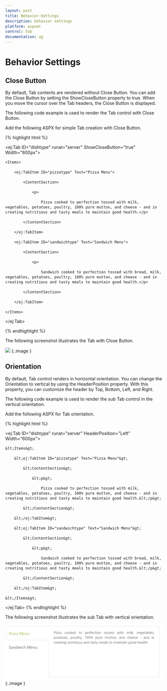 ```yaml
---
layout: post
title: Behavior-Settings
description: behavior settings
platform: aspnet
control: Tab
documentation: ug
---
```


# Behavior Settings

## Close Button

By default, Tab contents are rendered without Close Button. You can add the Close Button by setting the ShowCloseButton property to true. When you move the cursor over the Tab headers, the Close Button is displayed.   

The following code example is used to render the Tab control with Close Button.

Add the following ASPX for simple Tab creation with Close Button.

{% highlight html %}



<ej:Tab ID="dishtype" runat="server" ShowCloseButton="true" Width="600px">

    <Items>

        <ej:TabItem ID="pizzatype" Text="Pizza Menu">

            <ContentSection>

                <p>

                    Pizza cooked to perfection tossed with milk, vegetables, potatoes, poultry, 100% pure mutton, and cheese - and in creating nutritious and tasty meals to maintain good health.</p>

            </ContentSection>

        </ej:TabItem>

        <ej:TabItem ID="sandwichtype" Text="Sandwich Menu">

            <ContentSection>

                <p>

                    Sandwich cooked to perfection tossed with bread, milk, vegetables, potatoes, poultry, 100% pure mutton, and cheese - and in creating nutritious and tasty meals to maintain good health.</p>

            </ContentSection>

        </ej:TabItem>

    </Items>

</ej:Tab>





{% endhighlight %}



The following screenshot illustrates the Tab with Close Button. 

![](Behavior-Settings_images/Behavior-Settings_img1.png) 
{:.image }


## Orientation

By default, Tab control renders in horizontal orientation. You can change the Orientation to vertical by using the HeaderPosition property. With this property, you can customize the header by Top, Bottom, Left, and Right.

The following code example is used to render the sub Tab control in the vertical orientation. 

Add the following ASPX for Tab orientation.


{% highlight html %}

&lt;ej:Tab ID="dishtype" runat="server" HeaderPosition="Left" Width="600px"&gt;

    &lt;Items&gt;

        &lt;ej:TabItem ID="pizzatype" Text="Pizza Menu"&gt;

            &lt;ContentSection&gt;

                &lt;p&gt;

                    Pizza cooked to perfection tossed with milk, vegetables, potatoes, poultry, 100% pure mutton, and cheese - and in creating nutritious and tasty meals to maintain good health.&lt;/p&gt;

            &lt;/ContentSection&gt;

        &lt;/ej:TabItem&gt;

        &lt;ej:TabItem ID="sandwichtype" Text="Sandwich Menu"&gt;

            &lt;ContentSection&gt;

                &lt;p&gt;

                    Sandwich cooked to perfection tossed with bread, milk, vegetables, potatoes, poultry, 100% pure mutton, and cheese - and in creating nutritious and tasty meals to maintain good health.&lt;/p&gt;

            &lt;/ContentSection&gt;

        &lt;/ej:TabItem&gt;

    &lt;/Items&gt;

&lt;/ej:Tab&gt;
{% endhighlight %}

The following screenshot illustrates the sub Tab with vertical orientation. 

![](Behavior-Settings_images/Behavior-Settings_img2.png) 
{:.image }


